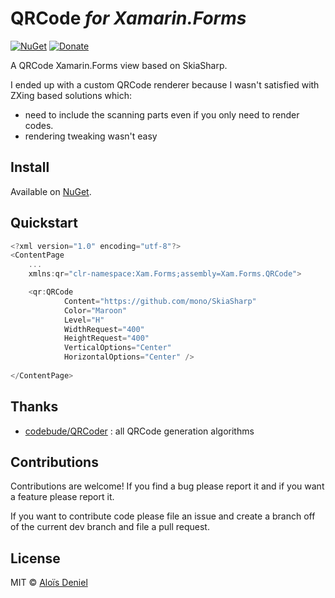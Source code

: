 # QRCode *for Xamarin.Forms*

[![NuGet](https://img.shields.io/nuget/v/Xam.Forms.QRCode.svg?label=NuGet)](https://www.nuget.org/packages/Xam.Forms.QRCode/) [![Donate](https://img.shields.io/badge/donate-paypal-yellow.svg)](https://www.paypal.com/cgi-bin/webscr?cmd=_donations&business=ZJZKXPPGBKKAY&lc=US&item_name=GitHub&item_number=0000001&currency_code=USD&bn=PP%2dDonationsBF%3abtn_donate_SM%2egif%3aNonHosted)

A QRCode Xamarin.Forms view based on SkiaSharp.

I ended up with a custom QRCode renderer because I wasn't satisfied with ZXing based solutions which:

* need to include the scanning parts even if you only need to render codes.
* rendering tweaking wasn't easy

## Install

Available on [NuGet](https://www.nuget.org/packages/Xam.Forms.QRCode/).

## Quickstart

```csharp
<?xml version="1.0" encoding="utf-8"?>
<ContentPage 
    ...
    xmlns:qr="clr-namespace:Xam.Forms;assembly=Xam.Forms.QRCode">

    <qr:QRCode 
            Content="https://github.com/mono/SkiaSharp"
            Color="Maroon" 
            Level="H" 
            WidthRequest="400" 
            HeightRequest="400" 
            VerticalOptions="Center" 
            HorizontalOptions="Center" />
    
</ContentPage>
```

## Thanks

* [codebude/QRCoder](https://github.com/codebude/QRCoder) : all QRCode generation algorithms

## Contributions

Contributions are welcome! If you find a bug please report it and if you want a feature please report it.

If you want to contribute code please file an issue and create a branch off of the current dev branch and file a pull request.

## License

MIT © [Aloïs Deniel](http://aloisdeniel.github.io)


